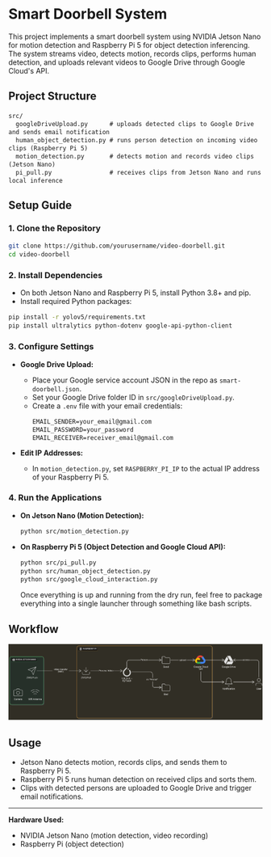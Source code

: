 # Smart Doorbell System

This project implements a smart doorbell system using NVIDIA Jetson Nano for motion detection and Raspberry Pi 5 for object detection inferencing. The system streams video, detects motion, records clips, performs human detection, and uploads relevant videos to Google Drive through Google Cloud's API.

## Project Structure

```
src/
  googleDriveUpload.py      # uploads detected clips to Google Drive and sends email notification
  human_object_detection.py # runs person detection on incoming video clips (Raspberry Pi 5)
  motion_detection.py       # detects motion and records video clips (Jetson Nano)
  pi_pull.py                # receives clips from Jetson Nano and runs local inference
```

## Setup Guide

### 1. Clone the Repository

```sh
git clone https://github.com/yourusername/video-doorbell.git
cd video-doorbell
```

### 2. Install Dependencies

- On both Jetson Nano and Raspberry Pi 5, install Python 3.8+ and pip.
- Install required Python packages:

```sh
pip install -r yolov5/requirements.txt
pip install ultralytics python-dotenv google-api-python-client
```

### 3. Configure Settings

- **Google Drive Upload:**
  - Place your Google service account JSON in the repo as `smart-doorbell.json`.
  - Set your Google Drive folder ID in `src/googleDriveUpload.py`.
  - Create a `.env` file with your email credentials:
    ```
    EMAIL_SENDER=your_email@gmail.com
    EMAIL_PASSWORD=your_password
    EMAIL_RECEIVER=receiver_email@gmail.com
    ```

- **Edit IP Addresses:**
  - In `motion_detection.py`, set `RASPBERRY_PI_IP` to the actual IP address of your Raspberry Pi 5.

### 4. Run the Applications

- **On Jetson Nano (Motion Detection):**
  ```sh
  python src/motion_detection.py
  ```
- **On Raspberry Pi 5 (Object Detection and Google Cloud API):**
  ```sh
  python src/pi_pull.py
  python src/human_object_detection.py
  python src/google_cloud_interaction.py

  ```

  Once everything is up and running from the dry run, feel free to package everything into a single launcher through something like bash scripts.

## Workflow
![workflow_diagram](.\docs\video_doorbell_workflow_diagram.png)


## Usage

- Jetson Nano detects motion, records clips, and sends them to Raspberry Pi 5.
- Raspberry Pi 5 runs human detection on received clips and sorts them.
- Clips with detected persons are uploaded to Google Drive and trigger email notifications.

---

**Hardware Used:**
- NVIDIA Jetson Nano (motion detection, video recording)
- Raspberry Pi (object detection)
